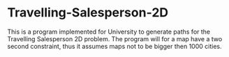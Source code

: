Travelling-Salesperson-2D
=========================

This is a program implemented for University to generate paths for the Travelling Salesperson 2D problem. The program will for a map have a two second constraint, thus it assumes maps not to be bigger then 1000 cities.
